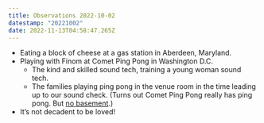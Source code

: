 ```yaml
---
title: Observations 2022-10-02
datestamp: "20221002"
date: 2022-11-13T04:58:47.265Z
---
```

- Eating a block of cheese at a gas station in Aberdeen, Maryland.
- Playing with Finom at Comet Ping Pong in Washington D.C.
	- The kind and skilled sound tech, training a young woman sound tech.
	- The families playing ping pong in the venue room in the time leading up to our sound check. (Turns out Comet Ping Pong really has ping pong. But [no basement](https://www.splcenter.org/hatewatch/2021/07/07/theres-nothing-you-can-do-legacy-pizzagate).)
- It’s not decadent to be loved!
